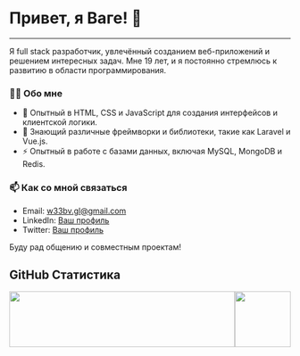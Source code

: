 # Привет, я Ваге! 👋

---

Я full stack разработчик, увлечённый созданием веб-приложений и решением интересных задач. Мне 19 лет, и я постоянно стремлюсь к развитию в области программирования.

### 🧑‍💻 Обо мне

- 🌌 Опытный в HTML, CSS и JavaScript для создания интерфейсов и клиентской логики.
- 🌱 Знающий различные фреймворки и библиотеки, такие как Laravel и Vue.js.
- ⚡ Опытный в работе с базами данных, включая MySQL, MongoDB и Redis.

### 📫 Как со мной связаться

- Email: w33bv.gl@gmail.com
- LinkedIn: [Ваш профиль](https://linkedin.com/in/ваш-профиль)
- Twitter: [Ваш профиль](https://twitter.com/ваш-профиль)

Буду рад общению и совместным проектам!
## GitHub Статистика
<div style="display: flex;">
  <img src="https://github-readme-stats.vercel.app/api?username=w33bvGL&show_icons=true&theme=dark" width="100%"height="100px">
  <img src="https://github-readme-stats.vercel.app/api/top-langs/?username=w33bvGL&layout=compact&theme=dark&langs_count=20" height="100px">
</div>

